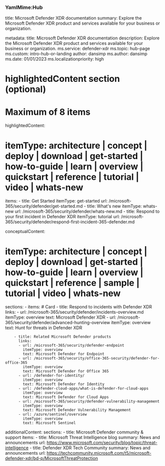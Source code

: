 ### YamlMime:Hub

title: Microsoft Defender XDR documentation
summary: Explore the Microsoft Defender XDR product and services available for your business or organization. 

metadata:
  title: Microsoft Defender XDR documentation
  description: Explore the Microsoft Defender XDR product and services available for your business or organization. 
  ms.service: defender-xdr 
  ms.topic: hub-page 
  ms.custom: intro-hub-or-landing
  author: dansimp 
  ms.author: dansimp 
  ms.date: 01/01/2023
  ms.localizationpriority: high

# highlightedContent section (optional)
# Maximum of 8 items
highlightedContent:
# itemType: architecture | concept | deploy | download | get-started | how-to-guide | learn | overview | quickstart | reference | tutorial | video | whats-new
  items:
    - title: Get Started
      itemType: get-started
      url: /microsoft-365/security/defender/get-started.md
    - title: What's new
      itemType: whats-new
      url: /microsoft-365/security/defender/whats-new.md
    - title: Respond to your first incident in Defender XDR
      itemType: tutorial
      url: /microsoft-365/security/defender/respond-first-incident-365-defender.md

conceptualContent:
# itemType: architecture | concept | deploy | download | get-started | how-to-guide | learn | overview | quickstart | reference | sample | tutorial | video | whats-new
  sections:
    - items:
        # Card
        - title: Respond to incidents with Defender XDR 
          links:
          - url: /microsoft-365/security/defender/incidents-overview.md
            itemType: overview
            text: Microsoft Defender XDR
          - url: /microsoft-365/security/defender/advanced-hunting-overview
            itemType: overview
            text: Hunt for threats in Defender XDR

        - title: Related Microsoft Defender products
          links:
          - url: /microsoft-365/security/defender-endpoint
            itemType: overview
            text: Microsoft Defender for Endpoint
          - url: /microsoft-365/security/office-365-security/defender-for-office-365
            itemType: overview
            text: Microsoft Defender for Office 365
          - url: /defender-for-identity/
            itemType: overview
            text: Microsoft Defender for Identity
          - url: /defender-cloud-apps/what-is-defender-for-cloud-apps
            itemType: overview
            text: Microsoft Defender for Cloud Apps
          - url: /microsoft-365/security/defender-vulnerability-management
            itemType: overview
            text: Microsoft Defender Vulnerability Management
          - url: /azure/sentinel/overview
            itemType: overview
            text: Microsoft Sentinel

additionalContent:
   sections:
    - title: Microsoft Defender community & support
      items:
       - title: Microsoft Threat Intelligence blog
         summary: News and announcements
         url: https://www.microsoft.com/security/blog/topic/threat-intelligence
       - title: Defender XDR Tech Community
         summary: News and announcements
         url: https://techcommunity.microsoft.com/t5/microsoft-defender-xdr/bd-p/MicrosoftThreatProtection



